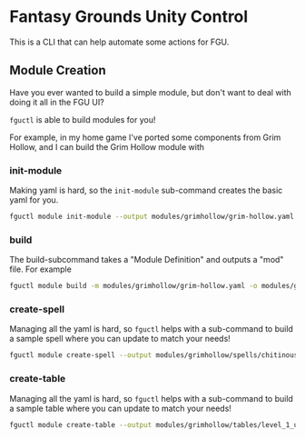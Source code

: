 # Fantasy Grounds Unity Control

This is a CLI that can help automate some actions for FGU.

## Module Creation

Have you ever wanted to build a simple module, but don't want to deal with
doing it all in the FGU UI?

`fguctl` is able to build modules for you!

For example, in my home game I've ported some components from Grim Hollow,
and I can build the Grim Hollow module with

### init-module

Making yaml is hard, so the `init-module` sub-command creates the basic yaml for you.

```bash
fguctl module init-module --output modules/grimhollow/grim-hollow.yaml --name 'Grim Hollow'
```


### build

The build-subcommand takes a "Module Definition" and outputs a "mod" file. For example

```bash
fguctl module build -m modules/grimhollow/grim-hollow.yaml -o modules/grimhollow/grimhollow.mod
```

### create-spell

Managing all the yaml is hard, so `fguctl` helps with a sub-command to build a sample spell where
you can update to match your needs!

```bash
fguctl module create-spell --output modules/grimhollow/spells/chitinous_shell.yaml --name 'Chitinous Shell'
```

### create-table

Managing all the yaml is hard, so `fguctl` helps with a sub-command to build a sample table where
you can update to match your needs!

```bash
fguctl module create-table --output modules/grimhollow/tables/level_1_unstable_mution.yaml --name 'Level 1 - Unstable Mutation Table'
```
